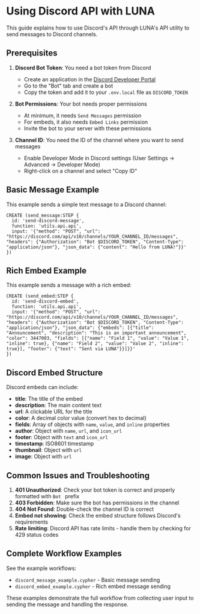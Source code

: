 # Using Discord API with LUNA

This guide explains how to use Discord's API through LUNA's API utility to send messages to Discord channels.

## Prerequisites

1. **Discord Bot Token**: You need a bot token from Discord
   - Create an application in the [Discord Developer Portal](https://discord.com/developers/applications)
   - Go to the "Bot" tab and create a bot
   - Copy the token and add it to your `.env.local` file as `DISCORD_TOKEN`

2. **Bot Permissions**: Your bot needs proper permissions
   - At minimum, it needs `Send Messages` permission
   - For embeds, it also needs `Embed Links` permission
   - Invite the bot to your server with these permissions

3. **Channel ID**: You need the ID of the channel where you want to send messages
   - Enable Developer Mode in Discord settings (User Settings → Advanced → Developer Mode)
   - Right-click on a channel and select "Copy ID"

## Basic Message Example

This example sends a simple text message to a Discord channel:

```cypher
CREATE (send_message:STEP {
  id: 'send-discord-message',
  function: 'utils.api.api',
  input: '{"method": "POST", "url": "https://discord.com/api/v10/channels/YOUR_CHANNEL_ID/messages", "headers": {"Authorization": "Bot $DISCORD_TOKEN", "Content-Type": "application/json"}, "json_data": {"content": "Hello from LUNA!"}}'
})
```

## Rich Embed Example

This example sends a message with a rich embed:

```cypher
CREATE (send_embed:STEP {
  id: 'send-discord-embed',
  function: 'utils.api.api',
  input: '{"method": "POST", "url": "https://discord.com/api/v10/channels/YOUR_CHANNEL_ID/messages", "headers": {"Authorization": "Bot $DISCORD_TOKEN", "Content-Type": "application/json"}, "json_data": {"embeds": [{"title": "Announcement", "description": "This is an important announcement", "color": 3447003, "fields": [{"name": "Field 1", "value": "Value 1", "inline": true}, {"name": "Field 2", "value": "Value 2", "inline": true}], "footer": {"text": "Sent via LUNA"}}]}}'
})
```

## Discord Embed Structure

Discord embeds can include:

- **title**: The title of the embed
- **description**: The main content text
- **url**: A clickable URL for the title
- **color**: A decimal color value (convert hex to decimal)
- **fields**: Array of objects with `name`, `value`, and `inline` properties
- **author**: Object with `name`, `url`, and `icon_url`
- **footer**: Object with `text` and `icon_url`
- **timestamp**: ISO8601 timestamp
- **thumbnail**: Object with `url`
- **image**: Object with `url`

## Common Issues and Troubleshooting

1. **401 Unauthorized**: Check your bot token is correct and properly formatted with `Bot ` prefix
2. **403 Forbidden**: Make sure the bot has permissions in the channel
3. **404 Not Found**: Double-check the channel ID is correct
4. **Embed not showing**: Check the embed structure follows Discord's requirements
5. **Rate limiting**: Discord API has rate limits - handle them by checking for 429 status codes

## Complete Workflow Examples

See the example workflows:
- `discord_message_example.cypher` - Basic message sending
- `discord_embed_example.cypher` - Rich embed message sending

These examples demonstrate the full workflow from collecting user input to sending the message and handling the response. 
